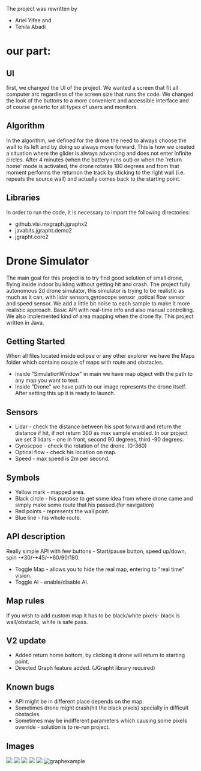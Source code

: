 
The project was rewritten by 
- Ariel Yifee and 
- Tehila Abadi

# our part:
## UI
first, we changed the UI of the project.
We wanted a screen that fit all computer arc regardless of 
the screen size that runs the code.
We changed the look of the buttons to a more convenient and accessible 
interface and of course generic for all types of users and monitors.

## Algorithm
In the algorithm, we defined for the drone the need
to always choose the wall to its left
and by doing so always move forward.
This is how we created a situation where the glider
is always advancing and does not enter infinite circles.
After 4 minutes (when the battery runs out)
or when the 'return home' mode is activated,
the drone rotates 180 degrees and from that
moment performs the returnon the track by 
sticking to the right wall 
(i.e. repeats the source wall) 
and actually comes back to the starting point.

## Libraries
In order to run the code, it is necessary 
to import the following directories:

- github.vlsi.mxgraph.jgraphx2
- javabits.jgrapht.demo2
- jgrapht.core2


# Drone Simulator
The main goal for this project is to try find good solution of small drone, flying inside indoor building without getting hit and crash.
The project fully autonomous 2d drone simulator, this simulator is trying to be realistic as much as it can, with lidar sensors,gyroscope sensor ,optical flow sensor and speed sensor.
We add a little bit noise to each sample to make it more realistic approach.
Basic API with real-time info and also manual controlling.
We also implemented kind of area mapping when the drone fly.
This project written in Java.

## Getting Started

When all files located inside eclipse or any other explorer we have the Maps folder which contains couple of maps with route and obstacles.
- Inside "SimulationWindow" in main we have map object with the path to any map you want to test.
- Inside "Drone" we have path to our image represents the drone itself.
After setting this up it is ready to launch.

## Sensors
- Lidar - check the distance between his spot forward and return the distance if hit, if not return 300 as max sample enabled.
In our project we set 3 lidars - one in front, second 90 degrees, third -90 degrees.
- Gyroscpoe - check the rotation of the drone. (0-360)
- Optical flow - check his location on map.
- Speed - max speed is 2m per second.

## Symbols 
- Yellow mark - mapped area.
- Black circle - his purpose to get some idea from where drone came and simply make some route that his passed.(for navigation)
- Red points - represents the wall point.
- Blue line - his whole route.

## API description
Really simple API with few buttons -
Start/pause button, speed up/down, spin -+30/-+45/-+60/90/180.
- Toggle Map - allows you to hide the real map, entering to "real time" vision.
- Toggle AI - enable/disable AI.

## Map rules
If you wish to add custom map it has to be black/white pixels- black is wall/obstacle, white is safe pass.

## V2 update
- Added return home bottom, by clicking it drone will return to starting point.
- Directed Graph feature added. (JGrapht library required)

## Known bugs
- API might be in different place depends on the map.
- Sometimes drone might crash(hit the black pixels) specially in difficult obstacles.
- Sometimes may be indifferent parameters which causing some pixels override - solution is to re-run project.

## Images
![](https://i.imgur.com/lweL2Fp.png)
![](https://i.imgur.com/unUpwsL.png)
![](https://i.imgur.com/Ptnut2b.png)
![](https://i.imgur.com/Do0Z3gP.png)
![](https://i.imgur.com/Y73PO2C.png)
![graphexample](https://user-images.githubusercontent.com/28596354/60256218-cc095680-98d9-11e9-8ab4-70c00e863df8.png)

